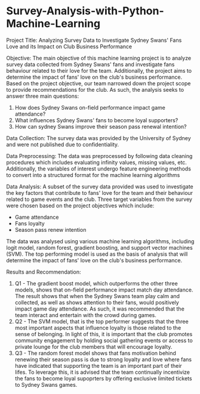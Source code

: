 # Survey-Analysis-with-Python-Machine-Learning
Project Title: Analyzing Survey Data to Investigate Sydney Swans' Fans Love and its Impact on Club Business Performance

Objective:
The main objective of this machine learning project is to analyze survey data collected from Sydney Swans' fans and investigate fans behaviour related to their love for the team. Additionally, the project aims to determine the impact of fans' love on the club's business performance. Based on the project objective, our team narrowed down the project scope to provide recommendations for the club. As such, the analysis seeks to answer three main questions:
1. How does Sydney Swans on-field performance impact game attendance?
2. What influences Sydney Swans' fans to become loyal supporters?
3. How can sydney Swans improve their season pass renewal intention?

Data Collection:
The survey data was provided by the University of Sydney and were not published due to confidentiality.

Data Preprocessing:
The data was preprocessed by following data cleaning procedures which includes evaluating infinity values, missing values, etc. Additionally, the variables of interest undergo feature engineering methods to convert into a structured format for the machine learning algorithms 

Data Analysis:
A subset of the survey data provided was used to investigate the key factors that contribute to fans' love for the team and their behaviour related to game events and the club. Three target variables from the survey were chosen based on the project objectives which include:
  - Game attendance 
  - Fans loyalty 
  - Season pass renew intention
  
The data was analysed using various machine learning algorithms, including logit model, random forest, gradient boosting, and support vector machines (SVM). The top performing model is used as the basis of analysis that will determine the impact of fans' love on the club's business performance.

Results and Recommendation:
1) Q1 - The gradient boost model, which outperforms the other three models, shows that on-field performance impact match day attendance. The result shows that when the Sydney Swans team play calm and collected, as well as shows attention to their fans, would positively impact game day attendance. As such, it was recommended that the team interact and entertain with the crowd during games. 
2) Q2 - The SVM model, that is the top performer suggests that the three most important aspects that influence loyalty is those related to the sense of belonging. In light of this, it is important that the club promotes community engagement by holding social gathering events or access to private lounge for the club members that will encourage loyalty.
3) Q3 - The random forest model shows that fans motivation behind renewing their season pass is due to strong loyalty and love where fans have indicated that supporting the team is an important part of their lifes. To leverage this, it is advised that the team continually incentivize the fans to become loyal supoprters by offering exclusive limited tickets to Sydney Swans games.

